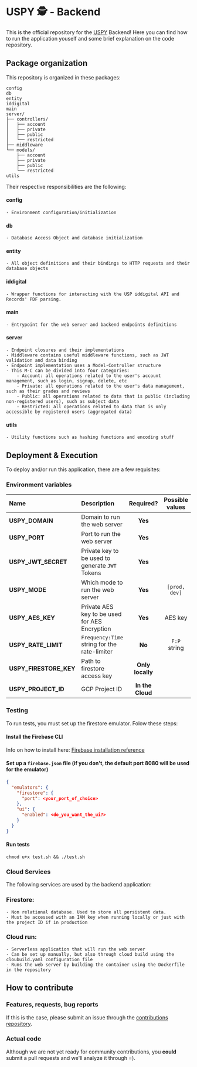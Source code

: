 # USPY 🕵️ - Backend

This is the official repository for the [USPY](https://uspy.me) Backend! Here you can find how to run the application youself and some brief explanation on the code repository.

## Package organization

This repository is organized in these packages:

```
config
db
entity
iddigital
main
server/
├── controllers/
│   ├── account
│   ├── private
│   ├── public
│   └── restricted
├── middleware
└── models/
    ├── account
    ├── private
    ├── public
    └── restricted
utils
```

Their respective responsibilities are the following:

#### **config**

    - Environment configuration/initialization

#### **db**

    - Database Access Object and database initialization

#### **entity**

    - All object definitions and their bindings to HTTP requests and their database objects

#### **iddigital**

    - Wrapper functions for interacting with the USP iddigital API and Records' PDF parsing.

#### **main**

    - Entrypoint for the web server and backend endpoints definitions

#### **server**

    - Endpoint closures and their implementations
    - Middleware contains useful middleware functions, such as JWT validation and data binding
    - Endpoint implementation uses a Model-Controller structure
    - This M-C can be divided into four categories:
        - Account: all operations related to the user's account management, such as login, signup, delete, etc
        - Private: all operations related to the user's data management, such as their grades and reviews
        - Public: all operations related to data that is public (including non-registered users), such as subject data
        - Restricted: all operations related to data that is only accessible by registered users (aggregated data)

#### **utils**

    - Utility functions such as hashing functions and encoding stuff

## Deployment & Execution

To deploy and/or run this application, there are a few requisites:

### Environment variables

| Name                   | Description                                     |    Required?     | Possible values |  Default Value  |
| :--------------------- | :---------------------------------------------- | :--------------: | :-------------: | :-------------: |
| **USPY_DOMAIN**        | Domain to run the web server                    |     **Yes**      |                 |   `localhost`   |
| **USPY_PORT**          | Port to run the web server                      |     **Yes**      |                 |   `localhost`   |
| **USPY_JWT_SECRET**    | Private key to be used to generate `JWT` Tokens |     **Yes**      |                 |   `my_secret`   |
| **USPY_MODE**          | Which mode to run the web server                |     **Yes**      |  `[prod, dev]`  |      `dev`      |
| **USPY_AES_KEY**       | Private AES key to be used for AES Encryption   |     **Yes**      |     AES key     |   `71deb5...`   |
| **USPY_RATE_LIMIT**    | `Frequency:Time` string for the rate-limiter    |      **No**      |  `F:P` string   | `5-S` (5 req/s) |
| **USPY_FIRESTORE_KEY** | Path to firestore access key                    | **Only locally** |                 |                 |
| **USPY_PROJECT_ID**    | GCP Project ID                                  | **In the Cloud** |                 |                 |

### Testing

To run tests, you must set up the firestore emulator. Folow these steps:

#### Install the Firebase CLI

Info on how to install here: [Firebase installation reference](https://firebase.google.com/docs/cli#install-cli-mac-linux)

#### Set up a `firebase.json` file (if you don't, the default port 8080 will be used for the emulator)

```json
{
  "emulators": {
    "firestore": {
      "port": <your_port_of_choice>
    },
    "ui": {
      "enabled": <do_you_want_the_ui?>
    }
  }
}
```

#### Run tests

`chmod u+x test.sh && ./test.sh`

### Cloud Services

The following services are used by the backend application:

### Firestore:

    - Non relational database. Used to store all persistent data.
    - Must be accessed with an IAM key when running locally or just with the project ID if in production

### Cloud run:

    - Serverless application that will run the web server
    - Can be set up manually, but also through cloud build using the cloubuild.yaml configuration file
    - Runs the web server by building the container using the Dockerfile in the repository

## How to contribute

### Features, requests, bug reports

If this is the case, please submit an issue through the [contributions repository](github.com/Projeto-USPY/uspy-contributions/issues).

### Actual code

Although we are not yet ready for community contributions, you **could** submit a pull requests and we'll analyze it through =).
